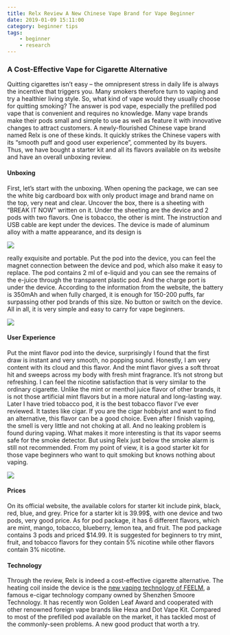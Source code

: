 ```yaml
---
title: Relx Review A New Chinese Vape Brand for Vape Beginner 
date: 2019-01-09 15:11:00
category: beginner tips
tags:
    - beginner
    - research
---
```


### A Cost-Effective Vape for Cigarette Alternative

Quitting cigarettes isn’t easy – the omnipresent stress in daily life is always the incentive that triggers you. Many smokers therefore turn to vaping and try a healthier living style. So, what kind of vape would they usually choose for quitting smoking? The answer is pod vape, especially the prefilled pod vape that is convenient and requires no knowledge. Many vape brands make their pods small and simple to use as well as feature it with innovative changes to attract customers. A newly-flourished Chinese vape brand named Relx is one of these kinds. It quickly strikes the Chinese vapers with its “smooth puff and good user experience”, commented by its buyers. Thus, we have bought a starter kit and all its flavors available on its website and have an overall unboxing review.

#### Unboxing

First, let’s start with the unboxing. When opening the package, we can see the white big cardboard box with only product image and brand name on the top, very neat and clear. Uncover the box, there is a sheeting with “BREAK IT NOW” written on it. Under the sheeting are the device and 2 pods with two flavors. One is tobacco, the other is mint. The instruction and USB cable are kept under the devices.
The device is made of aluminum alloy with a matte appearance, and its design is 

![](/img/9.jpg)

<!-- more -->

really exquisite and portable. Put the pod into the device, you can feel the magnet connection between the device and pod, which also make it easy to replace. The pod contains 2 ml of e-liquid and you can see the remains of the e-juice through the transparent plastic pod. And the charge port is under the device. According to the information from the website, the battery is 350mAh and when fully charged, it is enough for 150-200 puffs, far surpassing other pod brands of this size. No button or switch on the device. All in all, it is very simple and easy to carry for vape beginners. 

![](/img/10.jpg)

#### User Experience

Put the mint flavor pod into the device, surprisingly I found that the first draw is instant and very smooth, no popping sound. Honestly, I am very content with its cloud and this flavor. And the mint flavor gives a soft throat hit and sweeps across my body with fresh mint fragrance. It’s not strong but refreshing. I can feel the nicotine satisfaction that is very similar to the ordinary cigarette. Unlike the mint or menthol juice flavor of other brands, it is not those artificial mint flavors but in a more natural and long-lasting way. Later I have tried tobacco pod, it is the best tobacco flavor I’ve ever reviewed. It tastes like cigar. If you are the cigar hobbyist and want to find an alternative, this flavor can be a good choice. Even after I finish vaping, the smell is very little and not choking at all. And no leaking problem is found during vaping. What makes it more interesting is that its vapor seems safe for the smoke detector. But using Relx just below the smoke alarm is still not recommended. From my point of view, it is a good starter kit for those vape beginners who want to quit smoking but knows nothing about vaping.

![](/img/11.jpg)

#### Prices

On its official website, the available colors for starter kit include pink, black, red, blue, and grey. Price for a starter kit is 39.99$, with one device and two pods, very good price. As for pod package, it has 6 different flavors, which are mint, mango, tobacco, blueberry, lemon tea, and fruit. The pod package contains 3 pods and priced $14.99. It is suggested for beginners to try mint, fruit, and tobacco flavors for they contain 5% nicotine while other flavors contain 3% nicotine.

#### Technology

Through the review, Relx is indeed a cost-effective cigarette alternative. The heating coil inside the device is the [new vaping technology of FEELM](www.feelmtech.com/), a famous e-cigar technology company owned by Shenzhen Smoore Technology. It has recently won Golden Leaf Award and cooperated with other renowned foreign vape brands like Hexa and Dot Vape Kit. Compared to most of the prefilled pod available on the market, it has tackled most of the commonly-seen problems. A new good product that worth a try.
